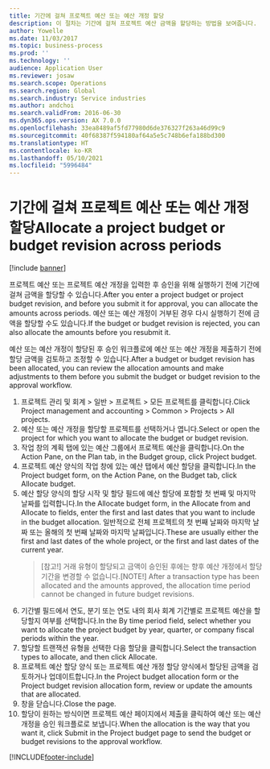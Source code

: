 ```yaml
---
title: 기간에 걸쳐 프로젝트 예산 또는 예산 개정 할당
description: 이 절차는 기간에 걸쳐 프로젝트 예산 금액을 할당하는 방법을 보여줍니다.
author: Yowelle
ms.date: 11/03/2017
ms.topic: business-process
ms.prod: ''
ms.technology: ''
audience: Application User
ms.reviewer: josaw
ms.search.scope: Operations
ms.search.region: Global
ms.search.industry: Service industries
ms.author: andchoi
ms.search.validFrom: 2016-06-30
ms.dyn365.ops.version: AX 7.0.0
ms.openlocfilehash: 33ea8489af5fd77980d6de376327f263a46d99c9
ms.sourcegitcommit: 40f68387f594180af64a5e5c748b6efa188bd300
ms.translationtype: HT
ms.contentlocale: ko-KR
ms.lasthandoff: 05/10/2021
ms.locfileid: "5996484"
---
```

# <a name="allocate-a-project-budget-or-budget-revision-across-periods"></a><span data-ttu-id="739ea-103">기간에 걸쳐 프로젝트 예산 또는 예산 개정 할당</span><span class="sxs-lookup"><span data-stu-id="739ea-103">Allocate a project budget or budget revision across periods</span></span>

[!include [banner](../../includes/banner.md)]

<span data-ttu-id="739ea-104">프로젝트 예산 또는 프로젝트 예산 개정을 입력한 후 승인을 위해 실행하기 전에 기간에 걸쳐 금액을 할당할 수 있습니다.</span><span class="sxs-lookup"><span data-stu-id="739ea-104">After you enter a project budget or project budget revision, and before you submit it for approval, you can allocate the amounts across periods.</span></span> <span data-ttu-id="739ea-105">예산 또는 예산 개정이 거부된 경우 다시 실행하기 전에 금액을 할당할 수도 있습니다.</span><span class="sxs-lookup"><span data-stu-id="739ea-105">If the budget or budget revision is rejected, you can also allocate the amounts before you resubmit it.</span></span> 

<span data-ttu-id="739ea-106">예산 또는 예산 개정이 할당된 후 승인 워크플로에 예산 또는 예산 개정을 제출하기 전에 할당 금액을 검토하고 조정할 수 있습니다.</span><span class="sxs-lookup"><span data-stu-id="739ea-106">After a budget or budget revision has been allocated, you can review the allocation amounts and make adjustments to them before you submit the budget or budget revision to the approval workflow.</span></span> 

1. <span data-ttu-id="739ea-107">프로젝트 관리 및 회계 > 일반 > 프로젝트 > 모든 프로젝트를 클릭합니다.</span><span class="sxs-lookup"><span data-stu-id="739ea-107">Click Project management and accounting > Common > Projects > All projects.</span></span> 
2. <span data-ttu-id="739ea-108">예산 또는 예산 개정을 할당할 프로젝트를 선택하거나 엽니다.</span><span class="sxs-lookup"><span data-stu-id="739ea-108">Select or open the project for which you want to allocate the budget or budget revision.</span></span> 
3. <span data-ttu-id="739ea-109">작업 창의 계획 탭에 있는 예산 그룹에서 프로젝트 예산을 클릭합니다.</span><span class="sxs-lookup"><span data-stu-id="739ea-109">On the Action Pane, on the Plan tab, in the Budget group, click Project budget.</span></span> 
4. <span data-ttu-id="739ea-110">프로젝트 예산 양식의 작업 창에 있는 예산 탭에서 예산 할당을 클릭합니다.</span><span class="sxs-lookup"><span data-stu-id="739ea-110">In the Project budget form, on the Action Pane, on the Budget tab, click Allocate budget.</span></span> 
5. <span data-ttu-id="739ea-111">예산 할당 양식의 할당 시작 및 할당 필드에 예산 할당에 포함할 첫 번째 및 마지막 날짜를 입력합니다.</span><span class="sxs-lookup"><span data-stu-id="739ea-111">In the Allocate budget form, in the Allocate from and Allocate to fields, enter the first and last dates that you want to include in the budget allocation.</span></span> <span data-ttu-id="739ea-112">일반적으로 전체 프로젝트의 첫 번째 날짜와 마지막 날짜 또는 올해의 첫 번째 날짜와 마지막 날짜입니다.</span><span class="sxs-lookup"><span data-stu-id="739ea-112">These are usually either the first and last dates of the whole project, or the first and last dates of the current year.</span></span>  
   > <span data-ttu-id="739ea-113">[참고!] 거래 유형이 할당되고 금액이 승인된 후에는 향후 예산 개정에서 할당 기간을 변경할 수 없습니다.</span><span class="sxs-lookup"><span data-stu-id="739ea-113">[NOTE!] After a transaction type has been allocated and the amounts approved, the allocation time period cannot be changed in future budget revisions.</span></span> 
6. <span data-ttu-id="739ea-114">기간별 필드에서 연도, 분기 또는 연도 내의 회사 회계 기간별로 프로젝트 예산을 할당할지 여부를 선택합니다.</span><span class="sxs-lookup"><span data-stu-id="739ea-114">In the By time period field, select whether you want to allocate the project budget by year, quarter, or company fiscal periods within the year.</span></span>
7. <span data-ttu-id="739ea-115">할당할 트랜잭션 유형을 선택한 다음 할당을 클릭합니다.</span><span class="sxs-lookup"><span data-stu-id="739ea-115">Select the transaction types to allocate, and then click Allocate.</span></span> 
8. <span data-ttu-id="739ea-116">프로젝트 예산 할당 양식 또는 프로젝트 예산 개정 할당 양식에서 할당된 금액을 검토하거나 업데이트합니다.</span><span class="sxs-lookup"><span data-stu-id="739ea-116">In the Project budget allocation form or the Project budget revision allocation form, review or update the amounts that are allocated.</span></span> 
9. <span data-ttu-id="739ea-117">창을 닫습니다.</span><span class="sxs-lookup"><span data-stu-id="739ea-117">Close the page.</span></span>
10. <span data-ttu-id="739ea-118">할당이 원하는 방식이면 프로젝트 예산 페이지에서 제출을 클릭하여 예산 또는 예산 개정을 승인 워크플로로 보냅니다.</span><span class="sxs-lookup"><span data-stu-id="739ea-118">When the allocation is the way that you want it, click Submit in the Project budget page to send the budget or budget revisions to the approval workflow.</span></span>  




[!INCLUDE[footer-include](../../includes/footer-banner.md)]